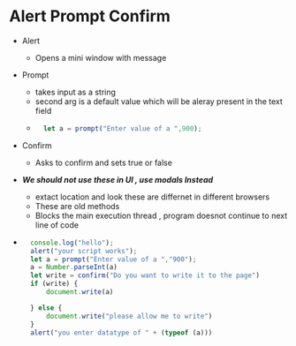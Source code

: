 # Alert Prompt Confirm

- Alert
    - Opens a mini window with message
- Prompt 
    - takes input as a string
    - second arg is a default value which will be aleray present in the text field
    - ```js
        let a = prompt("Enter value of a ",900); 
        ```
- Confirm
    - Asks to confirm and sets true or false
    
- ***We should not use these in UI , use modals Instead***
    - extact location and look these are differnet in different browsers
    - These are old methods
    - Blocks the main execution thread , program doesnot continue to next line of code

- ```js
    console.log("hello");
    alert("your script works");
    let a = prompt("Enter value of a ","900");
    a = Number.parseInt(a)
    let write = confirm("Do you want to write it to the page")
    if (write) {
        document.write(a)

    } else {
        document.write("please allow me to write")
    }
    alert("you enter datatype of " + (typeof (a)))
    ```
